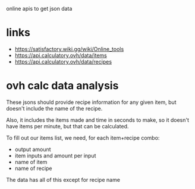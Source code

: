 online apis to get json data

# links
- https://satisfactory.wiki.gg/wiki/Online_tools
- https://api.calculatory.ovh/data/items
- https://api.calculatory.ovh/data/recipes

# ovh calc data analysis
These jsons should provide recipe information for any given item, but doesn't include the name of the recipe.

Also, it includes the items made and time in seconds to make, so it doesn't have items per minute, but that can be calculated.

To fill out our items list, we need, for each item+recipe combo:

- output amount
- item inputs and amount per input
- name of item
- name of recipe

The data has all of this except for recipe name